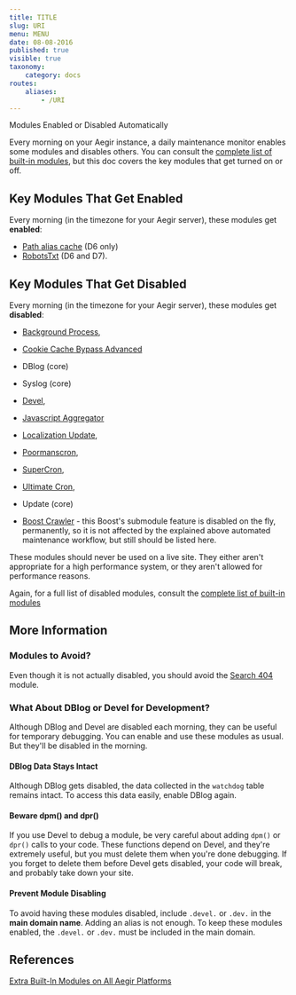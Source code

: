 ```yaml
---
title: TITLE
slug: URI
menu: MENU
date: 08-08-2016
published: true
visible: true
taxonomy:
    category: docs
routes:
    aliases:
        - /URI
---
```

Modules Enabled or Disabled Automatically

Every morning on your Aegir instance, a daily maintenance monitor
enables some modules and disables others. You can consult the
[complete list of built-in modules](extra-builtin-modules),
but this doc covers the key modules that get turned on or off.

Key Modules That Get Enabled
----------------------------

Every morning (in the timezone for your Aegir server), these modules
get **enabled**:

-   [Path alias cache](http://pressflow.org) (D6 only)
-   [RobotsTxt](https://drupal.org/project/robotstxt) (D6 and D7).

Key Modules That Get Disabled
-----------------------------

Every morning (in the timezone for your Aegir server), these modules
get **disabled**:

-   [Background Process](https://drupal.org/project/background_process),
-   [Cookie Cache Bypass
    Advanced](https://drupal.org/project/cookie_cache_bypass_adv)
-   DBlog (core)
-   Syslog (core)
-   [Devel](https://drupal.org/project/devel),
-   [Javascript
    Aggregator](https://drupal.org/project/javascript_aggregator)
-   [Localization Update](https://drupal.org/project/l10n_update),
-   [Poormanscron](https://drupal.org/project/poormanscron),
-   [SuperCron](https://drupal.org/project/supercron),
-   [Ultimate Cron](https://drupal.org/project/ultimate_cron),
-   Update (core)

-   [Boost Crawler](https://drupal.org/project/boost) - this Boost's
    submodule feature
    is disabled on the fly, permanently, so it is not affected by the
    explained
    above automated maintenance workflow, but still should be
    listed here.

These modules should never be used on a live site. They either aren't
appropriate for a high performance system, or they aren't allowed for
performance reasons.

Again, for a full list of disabled modules, consult the
[complete list of built-in modules](extra-builtin-modules)

More Information
----------------

### Modules to Avoid?

Even though it is not actually disabled,
you should avoid the [Search 404](https://drupal.org/project/search404)
module.

### What About DBlog or Devel for Development?

Although DBlog and Devel are disabled each morning, they can be useful
for temporary debugging. You can enable and use these modules as
usual. But they'll be disabled in the morning.

#### DBlog Data Stays Intact

Although DBlog gets disabled, the data collected in the `watchdog`
table remains intact. To access this data easily, enable DBlog again.

#### Beware dpm() and dpr()

If you use Devel to debug a module, be very careful about adding
`dpm()` or `dpr()` calls to your code. These functions depend on
Devel, and they're extremely useful, but you must delete them when
you're done debugging. If you forget to delete them before Devel gets
disabled, your code will break, and probably take down your site.

#### Prevent Module Disabling

To avoid having these modules disabled, include `.devel.` or `.dev.` in
the **main domain name**. Adding an alias is not enough. To keep these
modules enabled, the `.devel.` or `.dev.` must be included in the main
domain.

References
----------

[Extra Built-In Modules on All Aegir Platforms](extra-builtin-modules)
